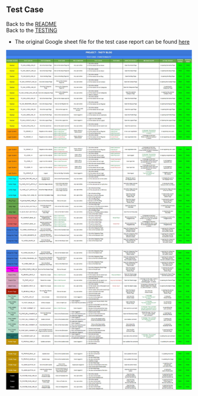 ## Test Case 
Back to the [README](README.md)<br>
Back to the [TESTING](TESTING.md)
* The original Google sheet file for the test case report can be found [here](https://docs.google.com/spreadsheets/d/100bSOz3C9ra1K0PpAldBvg7NzoyHEMZZjpIWfiHnkQU/edit#gid=0)

![Test Case](./assets/readme/test/test_case/tasty_blog_test_case_1.jpg)

![Test Case](./assets/readme//test/test_case/tasty_blog_test_case_2.jpg)

![Test Case](./assets/readme/test/test_case/tasty_blog_test_case_3.jpg)

![Test Case](./assets/readme/test/test_case/tasty_blog_test_case_4.jpg)